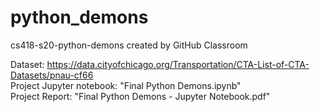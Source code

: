 # python_demons
cs418-s20-python-demons created by GitHub Classroom

Dataset: https://data.cityofchicago.org/Transportation/CTA-List-of-CTA-Datasets/pnau-cf66  
Project Jupyter notebook: "Final Python Demons.ipynb"  
Project Report: "Final Python Demons - Jupyter Notebook.pdf"   
